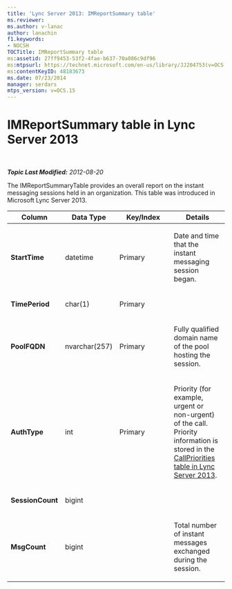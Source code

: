 ```yaml
---
title: 'Lync Server 2013: IMReportSummary table'
ms.reviewer: 
ms.author: v-lanac
author: lanachin
f1.keywords:
- NOCSH
TOCTitle: IMReportSummary table
ms:assetid: 27ff9453-53f2-4fae-b637-70a086c9df96
ms:mtpsurl: https://technet.microsoft.com/en-us/library/JJ204753(v=OCS.15)
ms:contentKeyID: 48183673
ms.date: 07/23/2014
manager: serdars
mtps_version: v=OCS.15
---
```


<div data-xmlns="http://www.w3.org/1999/xhtml">

<div class="topic" data-xmlns="http://www.w3.org/1999/xhtml" data-msxsl="urn:schemas-microsoft-com:xslt" data-cs="http://msdn.microsoft.com/en-us/">

<div data-asp="http://msdn2.microsoft.com/asp">

# IMReportSummary table in Lync Server 2013

</div>

<div id="mainSection">

<div id="mainBody">

<span> </span>

_**Topic Last Modified:** 2012-08-20_

The IMReportSummaryTable provides an overall report on the instant messaging sessions held in an organization. This table was introduced in Microsoft Lync Server 2013.


<table>
<colgroup>
<col style="width: 25%" />
<col style="width: 25%" />
<col style="width: 25%" />
<col style="width: 25%" />
</colgroup>
<thead>
<tr class="header">
<th>Column</th>
<th>Data Type</th>
<th>Key/Index</th>
<th>Details</th>
</tr>
</thead>
<tbody>
<tr class="odd">
<td><p><strong>StartTime</strong></p></td>
<td><p>datetime</p></td>
<td><p>Primary</p></td>
<td><p>Date and time that the instant messaging session began.</p></td>
</tr>
<tr class="even">
<td><p><strong>TimePeriod</strong></p></td>
<td><p>char(1)</p></td>
<td><p>Primary</p></td>
<td></td>
</tr>
<tr class="odd">
<td><p><strong>PoolFQDN</strong></p></td>
<td><p>nvarchar(257)</p></td>
<td><p>Primary</p></td>
<td><p>Fully qualified domain name of the pool hosting the session.</p></td>
</tr>
<tr class="even">
<td><p><strong>AuthType</strong></p></td>
<td><p>int</p></td>
<td><p>Primary</p></td>
<td><p>Priority (for example, urgent or non-urgent) of the call. Priority information is stored in the <a href="lync-server-2013-callpriorities-table.md">CallPriorities table in Lync Server 2013</a>.</p></td>
</tr>
<tr class="odd">
<td><p><strong>SessionCount</strong></p></td>
<td><p>bigint</p></td>
<td></td>
<td></td>
</tr>
<tr class="even">
<td><p><strong>MsgCount</strong></p></td>
<td><p>bigint</p></td>
<td></td>
<td><p>Total number of instant messages exchanged during the session.</p></td>
</tr>
</tbody>
</table>


</div>

<span> </span>

</div>

</div>

</div>

